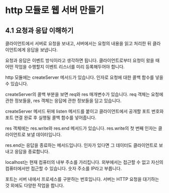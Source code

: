 # http 모듈로 웹 서버 만들기

## 4.1 요청과 응답 이해하기

클라이언트에서 서버로 요청을 보내고, 서버에서는 요청의 내용을 읽고 처리한 뒤 클라이언트에게 응답을 보냅니다.

요청과 응답은 이벤트 방식이라고 생각하면 됩니다.
클라이언트로부터 요청이 왔을 때 어떤 작업을 수행할지 이벤트 리스너를 미리 등록해두어야 합니다.

http 모듈에는 createServer 메서드가 있습니다.
인자로 요청에 대한 콜백 함수를 넣을 수 있습니다.

createServer의 콜백 부분을 보면 req와 res 매개변수가 있습니다.
req 객체는 요청에 관한 정보들을, res 객체는 응답에 관한 정보들을 담고 있습니다.

createServer 메서드 뒤에 listen 메서드를 붙이고 클라이언트에서 공개할 포트 번호와 포트 연결 완료 후 실행될 콜백 함수를 넣어줍니다.

res 객체에는 res.write와 res.end 메서드가 있습니다.
res.write의 첫 번째 인자는 클라이언트로 보낼 데이터입니다.

res.end는 응답을 종료하는 메서드입니다.
인자가 있다면 그 데이터도 클라이언트로 보내고 응답을 종료합니다.

localhost는 현재 컴퓨터의 내부 주소를 가리킵니다.
외부에서는 접근할 수 없고 자신의 컴퓨터에서만 접근할 수 있습니다.
숫자 주소를 IP라고 부릅니다.

포트는 서버 내에서 프로세스를 구분하는 번호입니다.
서버는 HTTP 요청을 대기하는 것 외에도 다양한 작업을 합니다.
